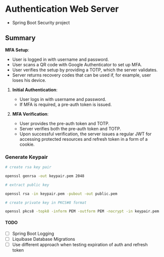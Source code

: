 # Authentication Web Server

- Spring Boot Security project

## Summary

**MFA Setup**:

- User is logged in with username and password.
- User scans a QR code with Google Authenticator to set up MFA.
- User verifies the setup by providing a TOTP, which the server validates.
- Server returns recovery codes that can be used if, for example, user loses his device.

1. **Initial Authentication**:
   - User logs in with username and password.
   - If MFA is required, a pre-auth token is issued.

2. **MFA Verification**:
   - User provides the pre-auth token and TOTP.
   - Server verifies both the pre-auth token and TOTP.
   - Upon successful verification, the server issues a regular JWT for accessing protected
     resources and refresh token in a form of a cookie.

### Generate Keypair

```bash
# create rsa key pair

openssl genrsa -out keypair.pem 2048
```

```bash
# extract public key

openssl rsa -in keypair.pem -pubout -out public.pem
```

```bash
# create private key in PKCS#8 format

openssl pkcs8 -topk8 -inform PEM -outform PEM -nocrypt -in keypair.pem -out private.pem
```

#### TODO

- [ ] Spring Boot Logging
- [ ] Liquibase Database Migrations
- [ ] Use different approach when testing expiration of auth and refresh token
